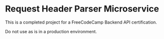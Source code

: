 # Request Header Parser Microservice

This is a completed project for a FreeCodeCamp Backend API certification.

Do not use as is in a production environment.